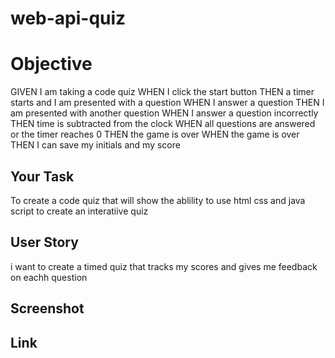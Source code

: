 # web-api-quiz



# Objective

GIVEN I am taking a code quiz
WHEN I click the start button
THEN a timer starts and I am presented with a question
WHEN I answer a question
THEN I am presented with another question
WHEN I answer a question incorrectly
THEN time is subtracted from the clock
WHEN all questions are answered or the timer reaches 0
THEN the game is over
WHEN the game is over
THEN I can save my initials and my score

## Your Task

To create a code quiz that will show the ablility to use html css and java script to create an interatiive quiz

## User Story
i want to create a timed quiz that tracks my  scores and gives me feedback on eachh  question

## Screenshot


## Link